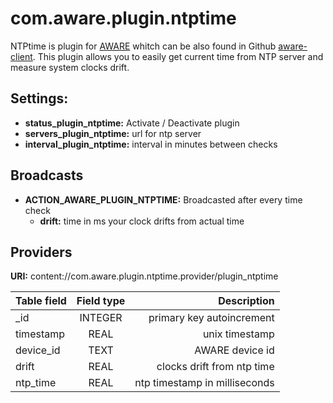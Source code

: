 # com.aware.plugin.ntptime
NTPtime is plugin for [AWARE](http://www.awareframework.com/) whitch can be also found in Github [aware-client](https://github.com/denzilferreira/aware-client).
This plugin allows you to easily get current time from NTP server and measure system clocks drift.

Settings:
---------
- **status_plugin_ntptime:** Activate / Deactivate plugin
- **servers_plugin_ntptime:**  url for ntp server
- **interval_plugin_ntptime:** interval in minutes between checks


Broadcasts
----------
- **ACTION_AWARE_PLUGIN_NTPTIME:** Broadcasted after every time check
  - **drift:** time in ms your clock drifts from actual time

Providers
----------
**URI:** content://com.aware.plugin.ntptime.provider/plugin_ntptime

| Table field      | Field type | Description                   |
| ---------------- |:----------:| -----------------------------:|
| _id              | INTEGER    | primary key autoincrement     |
| timestamp        | REAL       | unix timestamp                |
| device_id        | TEXT       | AWARE device id               |
| drift            | REAL       | clocks drift from ntp time    |
| ntp_time         | REAL       | ntp timestamp in milliseconds |
